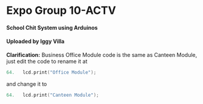 # Expo Group 10-ACTV

#### School Chit System using Arduinos

#### Uploaded by Iggy Villa 

**Clarification:**
Business Office Module code is the same as Canteen Module, just edit the code to rename it at 
```c++
64.   lcd.print("Office Module");
```
and change it to
```c++
64.   lcd.print("Canteen Module");
```
